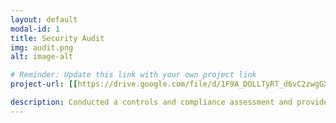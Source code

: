 ```yaml
---
layout: default
modal-id: 1
title: Security Audit
img: audit.png
alt: image-alt

# Reminder: Update this link with your own project link
project-url: [[https://drive.google.com/file/d/1F9A_DOLLTyRT_d6vC2zwgGXW5ZSNL9DP/view?usp=sharing](https://docs.google.com/document/d/16XkdjY_AzYdgx3UlHBgr1S2QWPMEcfjDg_Xpbo0nMfY/edit?tab=t.0#heading=h.87tykp1u0l36)](https://docs.google.com/document/d/16XkdjY_AzYdgx3UlHBgr1S2QWPMEcfjDg_Xpbo0nMfY/edit?usp=sharing)

description: Conducted a controls and compliance assessment and provided recommendations to company stakeholders to mitigate risks and avoid fines based on best practices for NIST CSF, PCI DSS, GDPR, SOC 1 & SOC 2.
---
```

